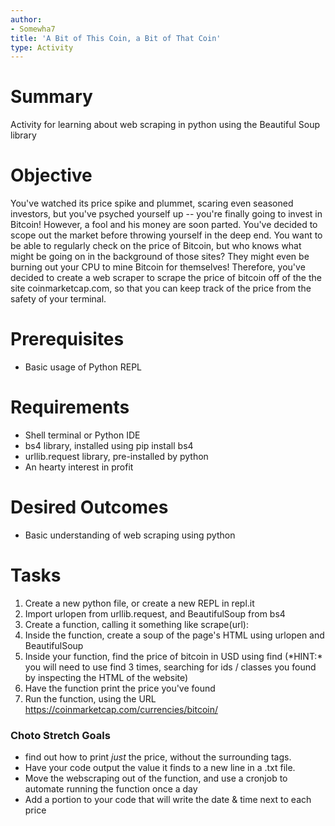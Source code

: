 ```yaml
---
author:
- Somewha7
title: 'A Bit of This Coin, a Bit of That Coin'
type: Activity
---
```


Summary
=======

Activity for learning about web scraping in python using the Beautiful Soup library

Objective
=========

You've watched its price spike and plummet, scaring even seasoned investors, but you've psyched yourself up -- you're finally going to invest in Bitcoin! However, a fool and his money are soon parted. You've decided to scope out the market before throwing yourself in the deep end. You want to be able to regularly check on the price of Bitcoin, but who knows what might be going on in the background of those sites? They might even be burning out your CPU to mine Bitcoin for themselves! Therefore, you've decided to create a web scraper to scrape the price of bitcoin off of the the site coinmarketcap.com, so that you can keep track of the price from the safety of your terminal.

Prerequisites
=============

-   Basic usage of Python REPL


Requirements
============

-   Shell terminal or Python IDE
-   bs4 library, installed using pip install bs4
-   urllib.request library, pre-installed by python
-   An hearty interest in profit

Desired Outcomes
================

-   Basic understanding of web scraping using python

Tasks
=====

1.   Create a new python file, or create a new REPL in repl.it
2.   Import urlopen from urllib.request, and BeautifulSoup from bs4
3.   Create a function, calling it something like scrape(url):
4.   Inside the function, create a soup of the page's HTML using urlopen and BeautifulSoup
5.   Inside your function, find the price of bitcoin in USD using find (\*HINT:* you will need to use find 3 times, searching for ids / classes you found by inspecting the HTML of the website)
6.   Have the function print the price you've found
7.   Run the function, using the URL https://coinmarketcap.com/currencies/bitcoin/

### Choto Stretch Goals
-   find out how to print *just* the price, without the surrounding tags.
-   Have your code output the value it finds to a new line in a .txt file.
-   Move the webscraping out of the function, and use a cronjob to automate running the function once a day
-   Add a portion to your code that will write the date & time next to each price
